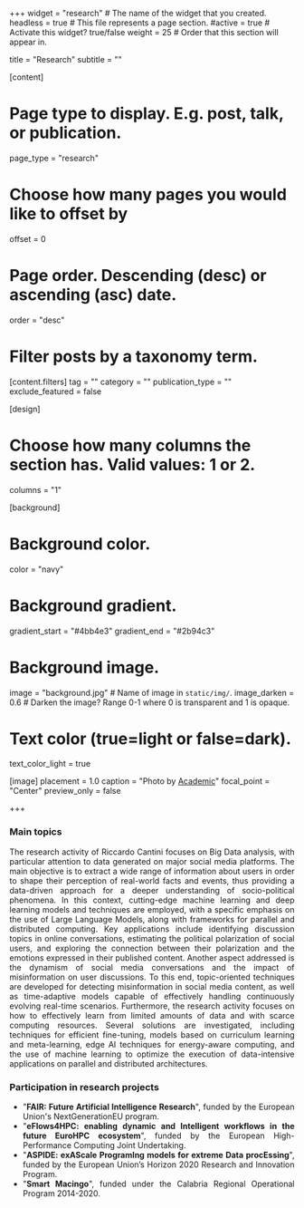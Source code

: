 +++
widget = "research"  # The name of the widget that you created.
headless = true  # This file represents a page section.
#active = true  # Activate this widget? true/false
weight = 25 # Order that this section will appear in.

title = "Research"
subtitle = ""


[content]
  # Page type to display. E.g. post, talk, or publication.
  page_type = "research"
  
  
  # Choose how many pages you would like to offset by
  offset = 0

  # Page order. Descending (desc) or ascending (asc) date.
  order = "desc"

  # Filter posts by a taxonomy term.
  [content.filters]
    tag = ""
    category = ""
    publication_type = ""
    exclude_featured = false

[design]
  # Choose how many columns the section has. Valid values: 1 or 2.
  columns = "1"


[background]
  # Background color.
  color = "navy"
  
  # Background gradient.
  gradient_start = "#4bb4e3"
  gradient_end = "#2b94c3"
  
  # Background image.
  image = "background.jpg"  # Name of image in `static/img/`.
  image_darken = 0.6  # Darken the image? Range 0-1 where 0 is transparent and 1 is opaque.

  # Text color (true=light or false=dark).
  text_color_light = true

[image]
placement = 1.0
caption = "Photo by [Academic](https://sourcethemes.com/academic/)"
focal_point = "Center"
preview_only = false

+++
<div style="text-align: justify">
<h3><b>Main topics</b></h3>
The research activity of Riccardo Cantini focuses on Big Data analysis, with particular attention to data generated on major social media platforms. The main objective is to extract a wide range of information about users in order to shape their perception of real-world facts and events, thus providing a data-driven approach for a deeper understanding of socio-political phenomena.
In this context, cutting-edge machine learning and deep learning models and techniques are employed, with a specific emphasis on the use of Large Language Models, along with frameworks for parallel and distributed computing. Key applications include identifying discussion topics in online conversations, estimating the political polarization of social users, and exploring the connection between their polarization and the emotions expressed in their published content.
Another aspect addressed is the dynamism of social media conversations and the impact of misinformation on user discussions. To this end, topic-oriented techniques are developed for detecting misinformation in social media content, as well as time-adaptive models capable of effectively handling continuously evolving real-time scenarios.
Furthermore, the research activity focuses on how to effectively learn from limited amounts of data and with scarce computing resources. Several solutions are investigated, including techniques for efficient fine-tuning, models based on curriculum learning and meta-learning, edge AI techniques for energy-aware computing, and the use of machine learning to optimize the execution of data-intensive applications on parallel and distributed architectures.
<br>
<div style="text-align: justify">
<h3><b>Participation in research projects</b></h3>
<ul>
  <li>"<b>FAIR: Future Artificial Intelligence Research</b>", funded by the European Union's NextGenerationEU program.</li>
  <li>"<b>eFlows4HPC: enabling dynamic and Intelligent workflows in the future EuroHPC ecosystem</b>", funded by the European High-Performance Computing Joint Undertaking.</li>
  <li>"<b>ASPIDE: exAScale ProgramIng models for extreme Data procEssing</b>", funded by the European Union’s Horizon 2020 Research and Innovation Program.</li>
  <li>"<b>Smart Macingo</b>", funded under the Calabria Regional Operational Program 2014-2020.</li>
</ul>
</div>
